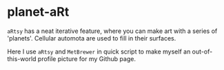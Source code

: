 # planet-aRt
`aRtsy` has a neat iterative feature, where you can make art with a series of 'planets'. Cellular automota are used to fill in their surfaces. 

Here I use `aRtsy` and `MetBrewer` in quick script to make myself an out-of-this-world profile picture for my Github page. 
